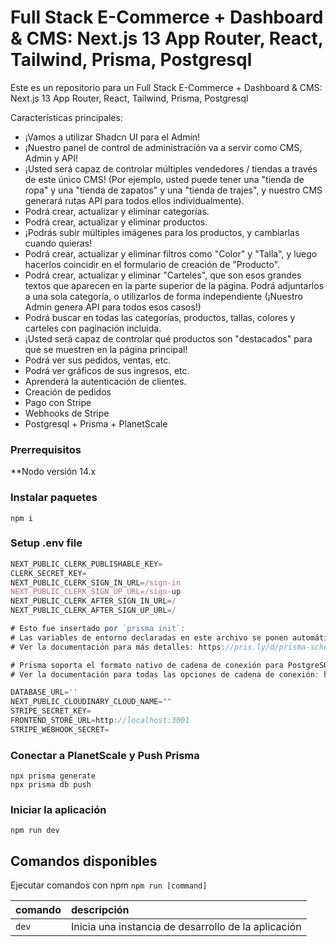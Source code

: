 # Full Stack E-Commerce + Dashboard & CMS: Next.js 13 App Router, React, Tailwind, Prisma, Postgresql

Este es un repositorio para un Full Stack E-Commerce + Dashboard & CMS: Next.js 13 App Router, React, Tailwind, Prisma, Postgresql

Características principales:

- ¡Vamos a utilizar Shadcn UI para el Admin!
- ¡Nuestro panel de control de administración va a servir como CMS, Admin y API!
- ¡Usted será capaz de controlar múltiples vendedores / tiendas a través de este único CMS! (Por ejemplo, usted puede tener una "tienda de ropa" y una "tienda de zapatos" y una "tienda de trajes", y nuestro CMS generará rutas API para todos ellos individualmente).
- Podrá crear, actualizar y eliminar categorías.
- Podrá crear, actualizar y eliminar productos.
- ¡Podrás subir múltiples imágenes para los productos, y cambiarlas cuando quieras!
- Podrá crear, actualizar y eliminar filtros como "Color" y "Talla", y luego hacerlos coincidir en el formulario de creación de "Producto".
- Podrá crear, actualizar y eliminar "Carteles", que son esos grandes textos que aparecen en la parte superior de la página. Podrá adjuntarlos a una sola categoría, o utilizarlos de forma independiente (¡Nuestro Admin genera API para todos esos casos!)
- Podrá buscar en todas las categorías, productos, tallas, colores y carteles con paginación incluida.
- ¡Usted será capaz de controlar qué productos son "destacados" para que se muestren en la página principal!
- Podrá ver sus pedidos, ventas, etc.
- Podrá ver gráficos de sus ingresos, etc.
- Aprenderá la autenticación de clientes.
- Creación de pedidos
- Pago con Stripe
- Webhooks de Stripe
- Postgresql + Prisma + PlanetScale
### Prerrequisitos

**Nodo versión 14.x

### Instalar paquetes

```shell
npm i
```

### Setup .env file

```js
NEXT_PUBLIC_CLERK_PUBLISHABLE_KEY=
CLERK_SECRET_KEY=
NEXT_PUBLIC_CLERK_SIGN_IN_URL=/sign-in
NEXT_PUBLIC_CLERK_SIGN_UP_URL=/sign-up
NEXT_PUBLIC_CLERK_AFTER_SIGN_IN_URL=/
NEXT_PUBLIC_CLERK_AFTER_SIGN_UP_URL=/

# Esto fue insertado por `prisma init`:
# Las variables de entorno declaradas en este archivo se ponen automáticamente a disposición de Prisma.
# Ver la documentación para más detalles: https://pris.ly/d/prisma-schema#accessing-environment-variables-from-the-schema

# Prisma soporta el formato nativo de cadena de conexión para PostgreSQL, MySQL, SQLite, SQL Server, MongoDB y CockroachDB.
# Ver la documentación para todas las opciones de cadena de conexión: https://pris.ly/d/connection-strings

DATABASE_URL=''
NEXT_PUBLIC_CLOUDINARY_CLOUD_NAME=""
STRIPE_SECRET_KEY=
FRONTEND_STORE_URL=http://localhost:3001
STRIPE_WEBHOOK_SECRET=
```

### Conectar a PlanetScale y Push Prisma

```shell
npx prisma generate
npx prisma db push
```

### Iniciar la aplicación

```shell
npm run dev
```

## Comandos disponibles

Ejecutar comandos con npm `npm run [command]`

| comando | descripción |
| :------ | :--------------------------------------- |
| `dev` | Inicia una instancia de desarrollo de la aplicación |

